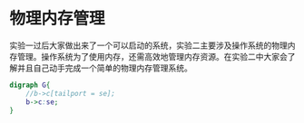 # 物理内存管理
实验一过后大家做出来了一个可以启动的系统，实验二主要涉及操作系统的物理内存管理。操作系统为了使用内存，还需高效地管理内存资源。在实验二中大家会了解并且自己动手完成一个简单的物理内存管理系统。
```dot
digraph G{
	//b->c[tailport = se];
	b->c:se;
}
```
